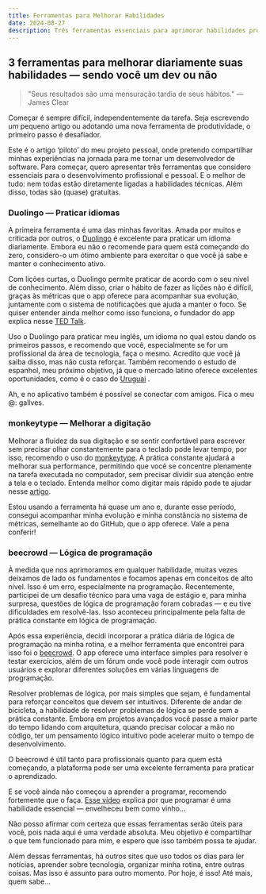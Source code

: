 ```yaml
---
title: Ferramentas para Melhorar Habilidades
date: 2024-08-27
description: Três ferramentas essenciais para aprimorar habilidades profissionais e pessoais.
---
```


## 3 ferramentas para melhorar diariamente suas habilidades — sendo você um dev ou não

> "Seus resultados são uma mensuração tardia de seus hábitos." — James Clear

Começar é sempre difícil, independentemente da tarefa. Seja escrevendo um pequeno artigo ou adotando uma nova ferramenta de produtividade, o primeiro passo é desafiador.

Este é o artigo ‘piloto’ do meu projeto pessoal, onde pretendo compartilhar minhas experiências na jornada para me tornar um desenvolvedor de software. Para começar, quero apresentar três ferramentas que considero essenciais para o desenvolvimento profissional e pessoal. E o melhor de tudo: nem todas estão diretamente ligadas a habilidades técnicas. Além disso, todas são (quase) gratuitas.

### Duolingo — Praticar idiomas

A primeira ferramenta é uma das minhas favoritas. Amada por muitos e criticada por outros, o [Duolingo](https://www.duolingo.com) é excelente para praticar um idioma diariamente. Embora eu não o recomende para quem está começando do zero, considero-o um ótimo ambiente para exercitar o que você já sabe e manter o conhecimento ativo.

Com lições curtas, o Duolingo permite praticar de acordo com o seu nível de conhecimento. Além disso, criar o hábito de fazer as lições não é difícil, graças às métricas que o app oferece para acompanhar sua evolução, juntamente com o sistema de notificações que ajuda a manter o foco. Se quiser entender ainda melhor como isso funciona, o fundador do app explica nesse [TED Talk](https://www.youtube.com/watch?v=P6FORpg0KVo&ab_channel=TED).

Uso o Duolingo para praticar meu inglês, um idioma no qual estou dando os primeiros passos, e recomendo que você, especialmente se for um profissional da área de tecnologia, faça o mesmo. Acredito que você já saiba disso, mas não custa reforçar. Também recomendo o estudo de espanhol, meu próximo objetivo, já que o mercado latino oferece excelentes oportunidades, como é o caso do [Uruguai](https://valor.globo.com/financas/noticia/2024/07/09/uruguai-vira-refugio-de-bilionarios-e-centro-de-tecnologia.ghtml) .

Ah, e no aplicativo também é possível se conectar com amigos. Fica o meu @: gallves.

### monkeytype — Melhorar a digitação

Melhorar a fluidez da sua digitação e se sentir confortável para escrever sem precisar olhar constantemente para o teclado pode levar tempo, por isso, recomendo o uso do [monkeytype](https://monkeytype.com). A prática constante ajudará a melhorar sua performance, permitindo que você se concentre plenamente na tarefa executada no computador, sem precisar dividir sua atenção entre a tela e o teclado. Entenda melhor como digitar mais rápido pode te ajudar nesse [artigo](https://www.typing.com/articles/the-time-saving-of-fast-typists).

Estou usando a ferramenta há quase um ano e, durante esse período, consegui acompanhar minha evolução e minha constância no sistema de métricas, semelhante ao do GitHub, que o app oferece. Vale a pena conferir!

### beecrowd — Lógica de programação

À medida que nos aprimoramos em qualquer habilidade, muitas vezes deixamos de lado os fundamentos e focamos apenas em conceitos de alto nível. Isso é um erro, especialmente na programação. Recentemente, participei de um desafio técnico para uma vaga de estágio e, para minha surpresa, questões de lógica de programação foram cobradas — e eu tive dificuldades em resolvê-las. Isso aconteceu principalmente pela falta de prática constante em lógica de programação.

Após essa experiência, decidi incorporar a prática diária de lógica de programação na minha rotina, e a melhor ferramenta que encontrei para isso foi o [beecrowd](https://judge.beecrowd.com). O app oferece uma interface simples para resolver e testar exercícios, além de um fórum onde você pode interagir com outros usuários e explorar diferentes soluções em várias linguagens de programação.

Resolver problemas de lógica, por mais simples que sejam, é fundamental para reforçar conceitos que devem ser intuitivos. Diferente de andar de bicicleta, a habilidade de resolver problemas de lógica se perde sem a prática constante. Embora em projetos avançados você passe a maior parte do tempo lidando com arquitetura, quando precisar colocar a mão no código, ter um pensamento lógico intuitivo pode acelerar muito o tempo de desenvolvimento.

O beecrowd é útil tanto para profissionais quanto para quem está começando, a plataforma pode ser uma excelente ferramenta para praticar o aprendizado.

E se você ainda não começou a aprender a programar, recomendo fortemente que o faça. [Esse vídeo](https://www.youtube.com/watch?v=mHW1Hsqlp6A&ab_channel=Kolaborativa) explica por que programar é uma habilidade essencial — envelheceu bem como vinho...

Não posso afirmar com certeza que essas ferramentas serão úteis para você, pois nada aqui é uma verdade absoluta. Meu objetivo é compartilhar o que tem funcionado para mim, e espero que isso também possa te ajudar.

Além dessas ferramentas, há outros sites que uso todos os dias para ler notícias, aprender sobre tecnologia, organizar minha rotina, entre outras coisas. Mas isso é assunto para outro momento. Por hoje, é isso! Até mais, quem sabe…